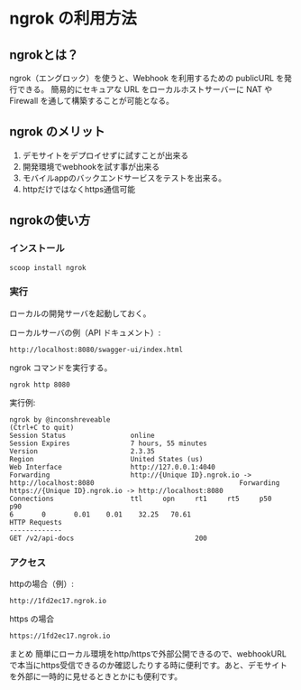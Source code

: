 # ngrok の利用方法

## ngrokとは？
ngrok（エングロック）を使うと、Webhook を利用するための publicURL を発行できる。
簡易的にセキュアな URL をローカルホストサーバーに NAT や Firewall を通して構築することが可能となる。

## ngrok のメリット
1. デモサイトをデプロイせずに試すことが出来る
2. 開発環境でwebhookを試す事が出来る
3. モバイルappのバックエンドサービスをテストを出来る。
4. httpだけではなくhttps通信可能

## ngrokの使い方

### インストール
```console
scoop install ngrok
```

### 実行
ローカルの開発サーバを起動しておく。

ローカルサーバの例（API ドキュメント）:
```
http://localhost:8080/swagger-ui/index.html
```

ngrok コマンドを実行する。
```console
ngrok http 8080
```
実行例:
```
ngrok by @inconshreveable                                                                              (Ctrl+C to quit)                                                                                                                       Session Status                online                                                                                   Session Expires               7 hours, 55 minutes                                                                      Version                       2.3.35                                                                                   Region                        United States (us)                                                                       Web Interface                 http://127.0.0.1:4040                                                                    Forwarding                    http://{Unique ID}.ngrok.io -> http://localhost:8080                                    Forwarding                    https://{Unique ID}.ngrok.io -> http://localhost:8080                                                                                                                                                          Connections                   ttl     opn     rt1     rt5     p50     p90                                                                            6       0       0.01    0.01    32.25   70.61                                                                                                                                                                   HTTP Requests                                                                                                          -------------                                                                                                                                                                                                                                 GET /v2/api-docs                              200  
```

### アクセス
httpの場合（例）:  
```
http://1fd2ec17.ngrok.io
```

https の場合
```
https://1fd2ec17.ngrok.io
```

まとめ
簡単にローカル環境をhttp/httpsで外部公開できるので、webhookURLで本当にhttps受信できるのか確認したりする時に便利です。あと、デモサイトを外部に一時的に見せるときとかにも便利です。
